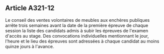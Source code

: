 Article A321-12
----
Le conseil des ventes volontaires de meubles aux enchères publiques arrête trois
semaines avant la date de la première épreuve de chaque session la liste des
candidats admis à subir les épreuves de l'examen d'accès au stage. Des
convocations individuelles mentionnant le jour, l'heure et le lieu des épreuves
sont adressées à chaque candidat au moins quinze jours à l'avance.
